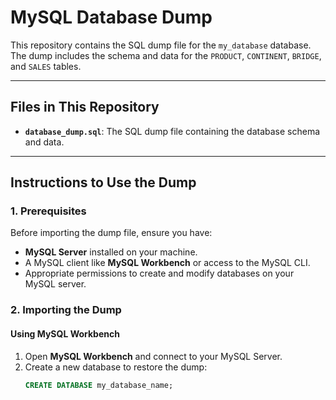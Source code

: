 # MySQL Database Dump

This repository contains the SQL dump file for the `my_database` database. The dump includes the schema and data for the `PRODUCT`, `CONTINENT`, `BRIDGE`, and `SALES` tables.

---

## Files in This Repository
- **`database_dump.sql`**: The SQL dump file containing the database schema and data.

---

## Instructions to Use the Dump

### 1. Prerequisites
Before importing the dump file, ensure you have:
- **MySQL Server** installed on your machine.
- A MySQL client like **MySQL Workbench** or access to the MySQL CLI.
- Appropriate permissions to create and modify databases on your MySQL server.

### 2. Importing the Dump

#### Using MySQL Workbench
1. Open **MySQL Workbench** and connect to your MySQL Server.
2. Create a new database to restore the dump:
   ```sql
   CREATE DATABASE my_database_name;
